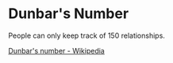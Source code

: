 # Dunbar's Number

People can only keep track of 150 relationships.

[Dunbar's number - Wikipedia](https://en.m.wikipedia.org/wiki/Dunbar's_number)
